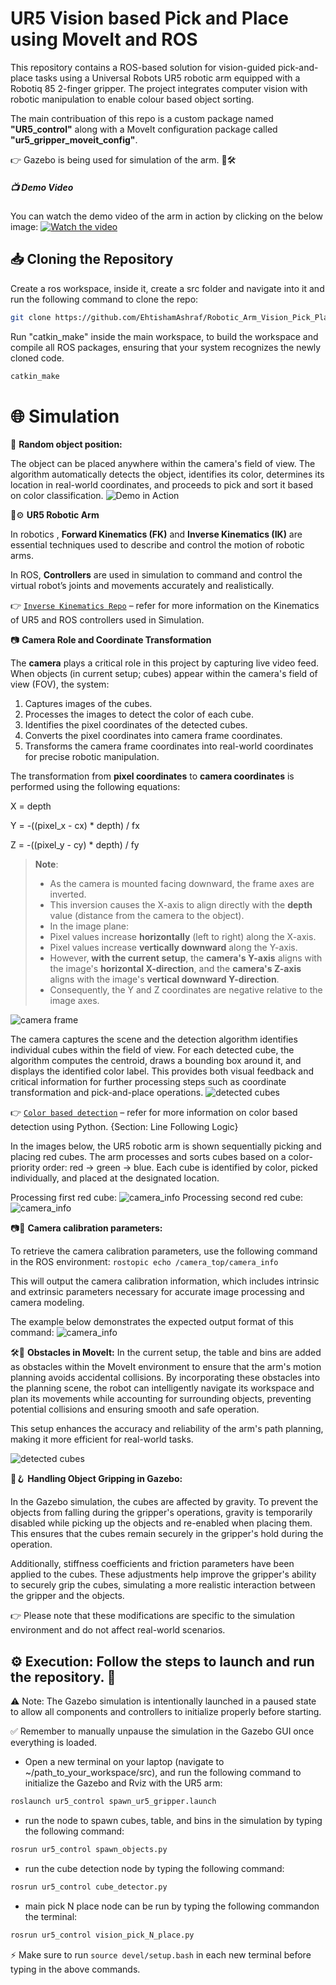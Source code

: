 # UR5 Vision based Pick and Place using MoveIt and ROS
This repository contains a ROS-based solution for vision-guided pick-and-place tasks using a Universal Robots UR5 robotic arm equipped with a Robotiq 85 2-finger gripper. The project integrates computer vision with robotic manipulation to enable colour based object sorting.

The main contribuation of this repo is a custom package named **"UR5_control"** along with a MoveIt configuration package called **"ur5_gripper_moveit_config"**. 

👉 Gazebo is being used for simulation of the arm. 🤖🛠

##### 📺 Demo Video
You can watch the demo video of the arm in action by clicking on the below image:
[![Watch the video](https://github.com/EhtishamAshraf/Robotic_Arm_Vision_Pick_Place/blob/33d23d7b45f0b756a5b1dc75e1e1707daca08657/ur5_control/Images/gazebo.png)](https://youtu.be/jUzRy0JSo-M)

## 📥 Cloning the Repository
Create a ros workspace, inside it, create a src folder and navigate into it and run the following command to clone the repo:
```bash
git clone https://github.com/EhtishamAshraf/Robotic_Arm_Vision_Pick_Place.git
```
Run "catkin_make" inside the main workspace, to build the workspace and compile all ROS packages, ensuring that your system recognizes the newly cloned code.
```bash
catkin_make 
```

# 🌐 Simulation

🎯 **Random object position:**

The object can be placed anywhere within the camera's field of view. The algorithm automatically detects the object, identifies its color, determines its location in real-world coordinates, and proceeds to pick and sort it based on color classification.
![Demo in Action](https://github.com/EhtishamAshraf/Robotic_Arm_Vision_Pick_Place/blob/2e53db006fcf785844715a155fc84e6350c14991/ur5_control/Images/Video2_Cube%20random%20Position.gif)

🤖⚙️ **UR5 Robotic Arm**

In robotics , **Forward Kinematics (FK)** and **Inverse Kinematics (IK)** are essential techniques used to describe and control the motion of robotic arms.

In ROS, **Controllers** are used in simulation to command and control the virtual robot’s joints and movements accurately and realistically.

👉 [`Inverse Kinematics Repo`](https://github.com/EhtishamAshraf/ROS_Robotic_Arm_IK.git) – refer for more information on the Kinematics of UR5 and ROS controllers used in Simulation.

📷 **Camera Role and Coordinate Transformation**

The **camera** plays a critical role in this project by capturing live video feed. When objects (in current setup; cubes) appear within the camera's field of view (FOV), the system:

1. Captures images of the cubes.
2. Processes the images to detect the color of each cube.
3. Identifies the pixel coordinates of the detected cubes.
4. Converts the pixel coordinates into camera frame coordinates.
5. Transforms the camera frame coordinates into real-world coordinates for precise robotic manipulation.

The transformation from **pixel coordinates** to **camera coordinates** is performed using the following equations:

X = depth

Y = -((pixel_x - cx) * depth) / fx

Z = -((pixel_y - cy) * depth) / fy

> **Note**:  
> - As the camera is mounted facing downward, the frame axes are inverted.
> - This inversion causes the X-axis to align directly with the **depth** value (distance from the camera to the object).
> - In the image plane:
> - Pixel values increase **horizontally** (left to right) along the X-axis.
> - Pixel values increase **vertically downward** along the Y-axis.
> - However, **with the current setup**, the **camera's Y-axis** aligns with the image's **horizontal X-direction**, and the **camera's Z-axis** aligns with the image's **vertical downward Y-direction**.
> - Consequently, the Y and Z coordinates are negative relative to the image axes.  

![camera frame](https://github.com/EhtishamAshraf/Robotic_Arm_Vision_Pick_Place/blob/2e53db006fcf785844715a155fc84e6350c14991/ur5_control/Images/camera_frame.png)

The camera captures the scene and the detection algorithm identifies individual cubes within the field of view. For each detected cube, the algorithm computes the centroid, draws a bounding box around it, and displays the identified color label. This provides both visual feedback and critical information for further processing steps such as coordinate transformation and pick-and-place operations.
![detected cubes](https://github.com/EhtishamAshraf/Robotic_Arm_Vision_Pick_Place/blob/2e53db006fcf785844715a155fc84e6350c14991/ur5_control/Images/detected_cubes.png)

👉 [`Color based detection`](https://github.com/EhtishamAshraf/Turtlebot3_line_wall_following.git) – refer for more information on color based detection using Python. {Section: Line Following Logic}

In the images below, the UR5 robotic arm is shown sequentially picking and placing red cubes. The arm processes and sorts cubes based on a color-priority order: red → green → blue. Each cube is identified by color, picked individually, and placed at the designated location.

Processing first red cube:
![camera_info](https://github.com/EhtishamAshraf/Robotic_Arm_Vision_Pick_Place/blob/2e53db006fcf785844715a155fc84e6350c14991/ur5_control/Images/camera_info.png)
Processing second red cube:
![camera_info](https://github.com/EhtishamAshraf/Robotic_Arm_Vision_Pick_Place/blob/2e53db006fcf785844715a155fc84e6350c14991/ur5_control/Images/camera_info.png)

📷🔧 **Camera calibration parameters:**

To retrieve the camera calibration parameters, use the following command in the ROS environment: `rostopic echo /camera_top/camera_info`

This will output the camera calibration information, which includes intrinsic and extrinsic parameters necessary for accurate image processing and camera modeling.

The example below demonstrates the expected output format of this command:
![camera_info](https://github.com/EhtishamAshraf/Robotic_Arm_Vision_Pick_Place/blob/2e53db006fcf785844715a155fc84e6350c14991/ur5_control/Images/camera_info.png)

🛠️🚧 **Obstacles in MoveIt:**
In the current setup, the table and bins are added as obstacles within the MoveIt environment to ensure that the arm's motion planning avoids accidental collisions. By incorporating these obstacles into the planning scene, the robot can intelligently navigate its workspace and plan its movements while accounting for surrounding objects, preventing potential collisions and ensuring smooth and safe operation.

This setup enhances the accuracy and reliability of the arm's path planning, making it more efficient for real-world tasks.

![detected cubes](https://github.com/EhtishamAshraf/Robotic_Arm_Vision_Pick_Place/blob/2e53db006fcf785844715a155fc84e6350c14991/ur5_control/Images/rviz.png)


🤖🪝 **Handling Object Gripping in Gazebo:**

In the Gazebo simulation, the cubes are affected by gravity. To prevent the objects from falling during the gripper's operations, gravity is temporarily disabled while picking up the objects and re-enabled when placing them. This ensures that the cubes remain securely in the gripper's hold during the operation.

Additionally, stiffness coefficients and friction parameters have been applied to the cubes. These adjustments help improve the gripper's ability to securely grip the cubes, simulating a more realistic interaction between the gripper and the objects.

👉 Please note that these modifications are specific to the simulation environment and do not affect real-world scenarios.

## ⚙️ Execution: Follow the steps to launch and run the repository. 🚀
⚠️ Note: The Gazebo simulation is intentionally launched in a paused state to allow all components and controllers to initialize properly before starting.

✅ Remember to manually unpause the simulation in the Gazebo GUI once everything is loaded.

- Open a new terminal on your laptop (navigate to ~/path_to_your_workspace/src), 
  and run the following command to initialize the Gazebo and Rviz with the UR5 arm:
```bash
roslaunch ur5_control spawn_ur5_gripper.launch
```
- run the node to spawn cubes, table, and bins in the simulation by typing the following command:
```bash
rosrun ur5_control spawn_objects.py
```
- run the cube detection node by typing the following command:
```bash
rosrun ur5_control cube_detector.py
```
- main pick N place node can be run by typing the following commandon the terminal:
```bash
rosrun ur5_control vision_pick_N_place.py
```
⚡ Make sure to run `source devel/setup.bash` in each new terminal before typing in the above commands.



